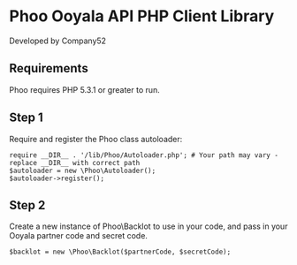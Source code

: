 Phoo Ooyala API PHP Client Library
==================================
Developed by Company52


Requirements
------------
Phoo requires PHP 5.3.1 or greater to run.  


Step 1
------
Require and register the Phoo class autoloader:

    require __DIR__ . '/lib/Phoo/Autoloader.php'; # Your path may vary - replace __DIR__ with correct path
    $autoloader = new \Phoo\Autoloader();
    $autoloader->register();

Step 2
------
Create a new instance of Phoo\Backlot to use in your code, and pass in your Ooyala partner code and secret code.

    $backlot = new \Phoo\Backlot($partnerCode, $secretCode);
